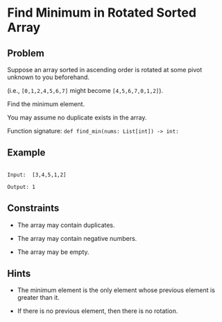 # Find Minimum in Rotated Sorted Array
## Problem

Suppose an array sorted in ascending order is rotated at some pivot unknown to you beforehand.

(i.e., `[0,1,2,4,5,6,7]` might become `[4,5,6,7,0,1,2]`).

Find the minimum element.

You may assume no duplicate exists in the array.

Function signature: `def find_min(nums: List[int]) -> int:`

## Example

```

Input:  [3,4,5,1,2]

Output: 1

```

## Constraints

* The array may contain duplicates.

* The array may contain negative numbers.

* The array may be empty.


## Hints

* The minimum element is the only element whose previous element is greater than it.

* If there is no previous element, then there is no rotation.
